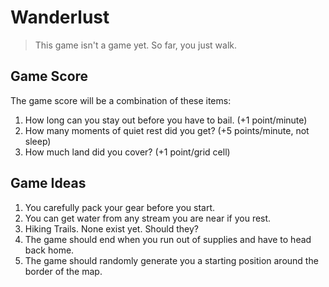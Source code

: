 # Wanderlust

> This game isn't a game yet. So far, you just walk.


## Game Score

The game score will be a combination of these items:

1. How long can you stay out before you have to bail.  (+1 point/minute)
2. How many moments of quiet rest did you get? (+5 points/minute, not sleep)
3. How much land did you cover?  (+1 point/grid cell)


## Game Ideas

1. You carefully pack your gear before you start.
2. You can get water from any stream you are near if you rest.
3. Hiking Trails. None exist yet. Should they?
4. The game should end when you run out of supplies and have to head back home.
5. The game should randomly generate you a starting position around the border of the map.
